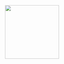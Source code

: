  
<div align="center"
 
 <img height="170em" src="https://github-readme-streak-stats.herokuapp.com/?user=giifiuza&theme=radical&hide_border=true&count_private=true"/>
 
 <img height="170em" src="https://github-readme-streak-stats.herokuapp.com/?user=giifiuza&theme=radical&hide_border=true&count_private=true"/>
</div>
